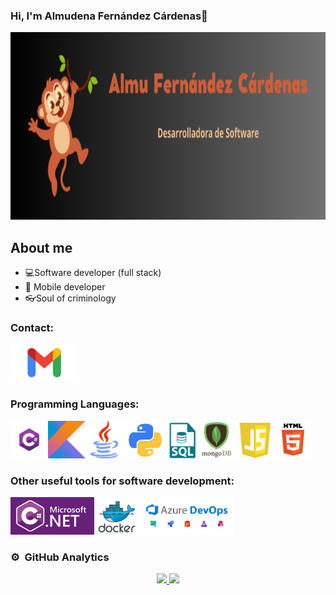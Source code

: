 ### Hi, I'm Almudena Fernández Cárdenas👋

<p align="center">
<img loading="lazy" src="img/banner.png" height= "300">
</p>

<!--
**AlmuFerCar/AlmuFerCar** is a ✨ _special_ ✨ repository because its `README.md` (this file) appears on your GitHub profile.-->

## About me
- 💻Software developer (full stack)
- 📲 Mobile developer
- 👓Soul of criminology

### Contact:

<a href="mailto:almu13a@gmail.com" target="_blank">
<img loading="lazy" src="img/logo-Gmail.png" height= "60">
</a>

### Programming Languages:
<img loading="lazy" src="img/Csharp_Logo.png" height= "60"><img loading="lazy" src="img/kotlin_logo.png" height= "60"><img loading="lazy" src="img/Java_(programming_language)-Logo.wine.png" height= "60"><img loading="lazy" src="img/python.png" height= "60"><img loading="lazy" src="img/sql.png" height= "60"><img loading="lazy" src="img/mongodb.png" height= "60"><img loading="lazy" src="img/javascript.png" height= "60"><img loading="lazy" src="img/html.png" height= "60">

### Other useful tools for software development:
<img loading="lazy" src="img/net.png" height= "60"><img loading="lazy" src="img/docker.png" height= "60"><img loading="lazy" src="img/azure.png" height= "60">

### ⚙️ &nbsp;GitHub Analytics

<p align="center">
<a href="https://github.com/AlmuFerCar">
  <img height="180em" src="https://github-readme-stats-eight-theta.vercel.app/api?username=AlmuFerCar&show_icons=true&theme=algolia&include_all_commits=true&count_private=true"/>
  <img height="180em" src="https://github-readme-stats-eight-theta.vercel.app/api/top-langs/?username=AlmuFerCar&layout=compact&langs_count=8&theme=algolia"/>
</a>
</p>
